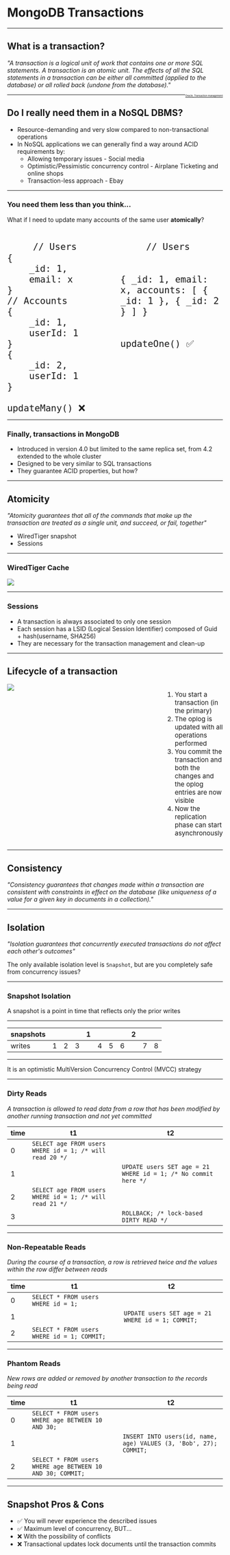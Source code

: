 # MongoDB Transactions

---

## What is a transaction?

*"A transaction is a logical unit of work that contains one or more SQL statements. A transaction is an atomic unit. The effects of all the SQL statements in a transaction can be either all committed (applied to the database) or all rolled back (undone from the database)."*

<a style="font-size:0.4em; float: right" href="https://docs.oracle.com/cd/B19306_01/server.102/b14220/transact.htm">Oracle, Transaction management <a/>

---

## Do I really need them in a NoSQL DBMS?
* Resource-demanding and very slow compared to non-transactional operations <!-- .element: class="fragment fade-in-then-semi-out" data-fragment-index="1" -->
* In NoSQL applications we can generally find a way around ACID requirements by: <!-- .element: class="fragment" data-fragment-index="2" -->
  * Allowing temporary issues - Social media <!-- .element: style="color: white" class="fragment fade-in-then-semi-out" data-fragment-index="3" -->
  * Optimistic/Pessimistic concurrency control - Airplane Ticketing and online shops<!-- .element: class="fragment fade-in-then-semi-out" data-fragment-index="4" -->
  * Transaction-less approach - Ebay <!-- .element: class="fragment fade-in-then-semi-out" data-fragment-index="5" -->

---

### You need them less than you think...

What if I need to update many accounts of the same user **atomically**?

<div style="display: flex; gap: 5%; font-size: 25px">
<div style="flex: 1">
<pre class="code-wrapper" style>
    <code class="hljs dts">// Users
{
    _id: 1,
    email: x
}
// Accounts
{
    _id: 1,
    userId: 1
}
{
    _id: 2,
    userId: 1
}</code>
</pre>
<div class="fragment" data-fragment-index="1">
    <code>updateMany() ❌</code>
</div>
</div>

<div style="flex: 1">
<pre style="flex: 1" class="code-wrapper" style>
    <code class="hljs dts">// Users
 
{
    _id: 1,
    email: x,
    accounts: [
        {
            _id: 1
        },
        {
            _id: 2
        }
    ]
}</code>
</pre>
<div class="fragment" data-fragment-index="1">
    <code>updateOne() ✅</code>
</div>
</div>
</div>

---

### Finally, transactions in MongoDB

* Introduced in version 4.0 but limited to the same replica set, from 4.2 extended to the whole cluster <!-- .element: class="fragment fade-in-then-semi-out" data-fragment-index="1" -->
* Designed to be very similar to SQL transactions <!-- .element: class="fragment fade-in-then-semi-out" data-fragment-index="2" -->
* They guarantee ACID properties, but how? <!-- .element: class="fragment fade-in-then-semi-out" data-fragment-index="3" -->

---

## Atomicity 

*"Atomicity guarantees that all of the commands that make up the transaction are treated as a single unit, and succeed, or fail, together"* <!-- .element: class="fragment fade-in-then-semi-out" data-fragment-index="1" -->

* WiredTiger snapshot <!-- .element: class="fragment fade-in-then-semi-out" data-fragment-index="2" -->
* Sessions <!-- .element: class="fragment fade-in-then-semi-out" data-fragment-index="2" -->

---

### WiredTiger Cache

<img class="r-stretch" src="./images/wiredtiger_cache.png">

---

### Sessions

- A transaction is always associated to only one session <!-- .element: class="fragment fade-in-then-semi-out" data-fragment-index="1" -->
- Each session has a LSID (Logical Session Identifier) composed of Guid + hash(username, SHA256) <!-- .element: class="fragment fade-in-then-semi-out" data-fragment-index="2" -->
- They are necessary for the transaction management and clean-up <!-- .element: class="fragment fade-in-then-semi-out" data-fragment-index="3" -->

---

## Lifecycle of a transaction

<div style="display: flex; gap: 1%; font-size: 15px">
    <div style="flex: 5">
        <img src="./images/transaction_with_oplog.png">
    </div>
    <div style="flex: 1">
        <ol>
            <li class="fragment fade-in-then-semi-out">You start a transaction (in the primary)</li>
            <li class="fragment fade-in-then-semi-out">The oplog is updated with all operations performed</li>
            <li class="fragment fade-in-then-semi-out">You commit the transaction and both the changes and the oplog entries are now visible</li>
            <li class="fragment fade-in-then-semi-out">Now the replication phase can start asynchronously</li>
        </ol>
    </div>
</div>

---

## Consistency

*"Consistency guarantees that changes made within a transaction are consistent with constraints in effect on the database (like uniqueness of a value for a given key in documents in a collection)."*

---

## Isolation

*"Isolation guarantees that concurrently executed transactions do not affect each other's outcomes"*<!-- .element: class="fragment fade-in-then-semi-out" data-fragment-index="1" -->

<p class="fragment fade-in-then-semi-out">The only available isolation level is <code>Snapshot</code>, but are you completely safe from concurrency issues?</p>

---

### Snapshot Isolation

A snapshot is a point in time that reflects only the prior writes

***
| snapshots  |   |   |   | 1 |   |   |   | 2 |   |   |
|------------|---|---|---|---|---|---|---|---|---|---|
|   writes   | 1 | 2 | 3 |   | 4 | 5 | 6 |   | 7 | 8 |
***

It is an optimistic MultiVersion Concurrency Control (MVCC) strategy <!-- .element: class="fragment fade-in-then-semi-out" data-fragment-index="1" -->

---

<!-- .slide: style="font-size: 25px" -->
### Dirty Reads

*A transaction is allowed to read data from a row that has been modified by another running transaction and not yet committed*

| time| t1 | t2 |
|-----|----|----|
| 0 | `SELECT age FROM users WHERE id = 1; /* will read 20 */` | |                                      
| 1 |                                                          | `UPDATE users SET age = 21 WHERE id = 1; /* No commit here */` |
| 2 | `SELECT age FROM users WHERE id = 1; /* will read 21 */` | |
| 3 |                                                          | `ROLLBACK; /* lock-based DIRTY READ */` |

---

<!-- .slide: style="font-size: 25px" -->
### Non-Repeatable Reads
*During the course of a transaction, a row is retrieved twice and the values within the row differ between reads*

| time | t1 | t2 |
|------|----|----|
| 0 | `SELECT * FROM users WHERE id = 1;`                     | |                                      
| 1 |                                                         | `UPDATE users SET age = 21 WHERE id = 1; COMMIT;` |
| 2 | `SELECT * FROM users WHERE id = 1; COMMIT;` | |

---

<!-- .slide: style="font-size: 25px" -->
### Phantom Reads
*New rows are added or removed by another transaction to the records being read*

| time | t1 | t2 |
|------|----|----|
| 0 | `SELECT * FROM users WHERE age BETWEEN 10 AND 30;` | |
| 1 |                                                    | `INSERT INTO users(id, name, age) VALUES (3, 'Bob', 27); COMMIT;` |
| 2 | `SELECT * FROM users WHERE age BETWEEN 10 AND 30; COMMIT;` | |

---

## Snapshot Pros & Cons

- ✅ You will never experience the described issues <!-- .element: class="fragment fade-in-then-semi-out" data-fragment-index="1" -->
- ✅ Maximum level of concurrency, BUT... <!-- .element: class="fragment fade-in-then-semi-out" data-fragment-index="2" -->
- ❌ With the possibility of conflicts <!-- .element: class="fragment fade-in-then-semi-out" data-fragment-index="3" -->
- ❌ Transactional updates lock documents until the transaction commits <!-- .element: class="fragment fade-in-then-semi-out" data-fragment-index="4" -->